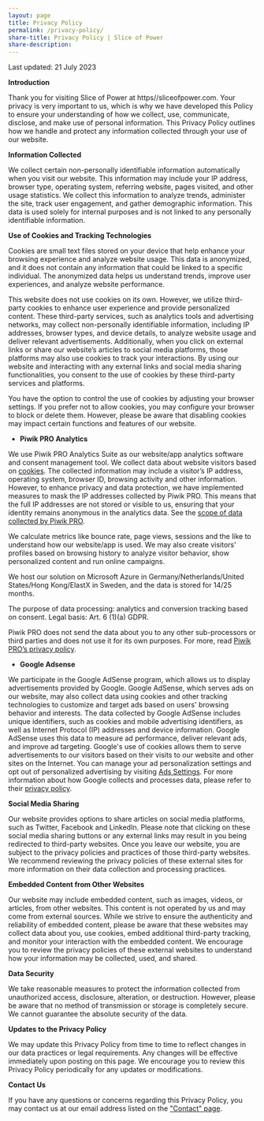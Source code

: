 ```yaml
---
layout: page
title: Privacy Policy
permalink: /privacy-policy/
share-title: Privacy Policy | Slice of Power
share-description: 
---
```


Last updated: 21 July 2023

**Introduction**

Thank you for visiting Slice of Power at https//sliceofpower.com. Your privacy is very important to us, which is why we have developed this Policy to ensure your understanding of how we collect, use, communicate, disclose, and make use of personal information. This Privacy Policy outlines how we handle and protect any information collected through your use of our website.

**Information Collected**

We collect certain non-personally identifiable information automatically when you visit our website. This information may include your IP address, browser type, operating system, referring website, pages visited, and other usage statistics. We collect this information to analyze trends, administer the site, track user engagement, and gather demographic information. This data is used solely for internal purposes and is not linked to any personally identifiable information.

**Use of Cookies and Tracking Technologies**

Cookies are small text files stored on your device that help enhance your browsing experience and analyze website usage. This data is anonymized, and it does not contain any information that could be linked to a specific individual. The anonymized data helps us understand trends, improve user experiences, and analyze website performance. 

This website does not use cookies on its own. However, we utilize third-party cookies to enhance user experience and provide personalized content. These third-party services, such as analytics tools and advertising networks, may collect non-personally identifiable information, including IP addresses, browser types, and device details, to analyze website usage and deliver relevant advertisements. Additionally, when you click on external links or share our website’s articles to social media platforms, those platforms may also use cookies to track your interactions. By using our website and interacting with any external links and social media sharing functionalities, you consent to the use of cookies by these third-party services and platforms. 

You have the option to control the use of cookies by adjusting your browser settings. If you prefer not to allow cookies, you may configure your browser to block or delete them. However, please be aware that disabling cookies may impact certain functions and features of our website. 

- **Piwik PRO Analytics**

We use Piwik PRO Analytics Suite as our website/app analytics software and consent management tool. We collect data about website visitors based on [cookies](https://help.piwik.pro/support/getting-started/cookies-created-by-piwik-pro/). The collected information may include a visitor’s IP address, operating system, browser ID, browsing activity and other information. However, to enhance privacy and data protection, we have implemented measures to mask the IP addresses collected by Piwik PRO. This means that the full IP addresses are not stored or visible to us, ensuring that your identity remains anonymous in the analytics data. See the [scope of data collected by Piwik PRO](https://help.piwik.pro/support/getting-started/what-data-does-piwik-pro-collect/).

We calculate metrics like bounce rate, page views, sessions and the like to understand how our website/app is used. We may also create visitors’ profiles based on browsing history to analyze visitor behavior, show personalized content and run online campaigns.

We host our solution on Microsoft Azure in Germany/Netherlands/United States/Hong Kong/ElastX in Sweden, and the data is stored for 14/25 months.

The purpose of data processing: analytics and conversion tracking based on consent. Legal basis: Art. 6 (1)(a) GDPR.

Piwik PRO does not send the data about you to any other sub-processors or third parties and does not use it for its own purposes. For more, read [Piwik PRO’s privacy policy](https://piwik.pro/privacy-policy/?pk_vid=1689928829cc287f#product).

- **Google Adsense**

We participate in the Google AdSense program, which allows us to display advertisements provided by Google. Google AdSense, which serves ads on our website, may also collect data using cookies and other tracking technologies to customize and target ads based on users' browsing behavior and interests. The data collected by Google AdSense includes unique identifiers, such as cookies and mobile advertising identifiers, as well as Internet Protocol (IP) addresses and device information. Google AdSense uses this data to measure ad performance, deliver relevant ads, and improve ad targeting. Google's use of cookies allows them to serve advertisements to our visitors based on their visits to our website and other sites on the Internet. You can manage your ad personalization settings and opt out of personalized advertising by visiting [Ads Settings](https://www.google.com/settings/ads). For more information about how Google collects and processes data, please refer to their [privacy policy](https://policies.google.com/privacy).

**Social Media Sharing**

Our website provides options to share articles on social media platforms, such as Twitter, Facebook and LinkedIn. Please note that clicking on these social media sharing buttons or any external links may result in you being redirected to third-party websites. Once you leave our website, you are subject to the privacy policies and practices of those third-party websites. We recommend reviewing the privacy policies of these external sites for more information on their data collection and processing practices.

**Embedded Content from Other Websites**

Our website may include embedded content, such as images, videos, or articles, from other websites. This content is not operated by us and may come from external sources. While we strive to ensure the authenticity and reliability of embedded content, please be aware that these websites may collect data about you, use cookies, embed additional third-party tracking, and monitor your interaction with the embedded content. We encourage you to review the privacy policies of these external websites to understand how your information may be collected, used, and shared. 

**Data Security**

We take reasonable measures to protect the information collected from unauthorized access, disclosure, alteration, or destruction. However, please be aware that no method of transmission or storage is completely secure. We cannot guarantee the absolute security of the data.

**Updates to the Privacy Policy**

We may update this Privacy Policy from time to time to reflect changes in our data practices or legal requirements. Any changes will be effective immediately upon posting on this page. We encourage you to review this Privacy Policy periodically for any updates or modifications.

**Contact Us**

If you have any questions or concerns regarding this Privacy Policy, you may contact us at our email address listed on the ["Contact" page](https://sliceofpower.com/contact/).

